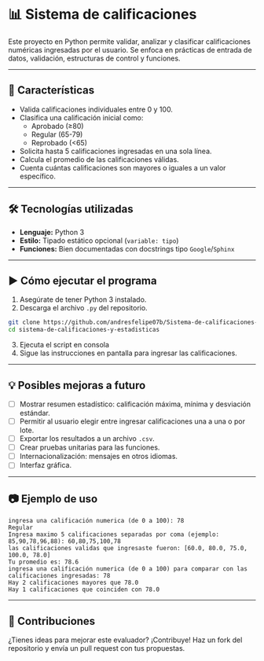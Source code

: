 # 📊 Sistema de calificaciones 

Este proyecto en Python permite validar, analizar y clasificar calificaciones numéricas ingresadas por el usuario. Se enfoca en prácticas de entrada de datos, validación, estructuras de control y funciones.

---

## 📌 Características

- Valida calificaciones individuales entre 0 y 100.
- Clasifica una calificación inicial como:
  - Aprobado (≥80)
  - Regular (65-79)
  - Reprobado (<65)
- Solicita hasta 5 calificaciones ingresadas en una sola línea.
- Calcula el promedio de las calificaciones válidas.
- Cuenta cuántas calificaciones son mayores o iguales a un valor específico.

---

## 🛠️ Tecnologías utilizadas

- **Lenguaje:** Python 3
- **Estilo:** Tipado estático opcional (`variable: tipo`)
- **Funciones:** Bien documentadas con docstrings tipo `Google`/`Sphinx`

---

## ▶️ Cómo ejecutar el programa

1. Asegúrate de tener Python 3 instalado.
2. Descarga el archivo `.py` del repositorio.

```bash
git clone https://github.com/andresfelipe07b/Sistema-de-calificaciones-y-estadisticas
cd sistema-de-calificaciones-y-estadisticas
```

3. Ejecuta el script en consola
4. Sigue las instrucciones en pantalla para ingresar las calificaciones.

---

## 💡 Posibles mejoras a futuro

- [ ] Mostrar resumen estadístico: calificación máxima, mínima y desviación estándar.
- [ ] Permitir al usuario elegir entre ingresar calificaciones una a una o por lote.
- [ ] Exportar los resultados a un archivo `.csv`.
- [ ] Crear pruebas unitarias para las funciones.
- [ ] Internacionalización: mensajes en otros idiomas.
- [ ] Interfaz gráfica.

---

## 📷 Ejemplo de uso

```
ingresa una calificación numerica (de 0 a 100): 78
Regular
Ingresa maximo 5 calificaciones separadas por coma (ejemplo: 85,90,78,96,88): 60,80,75,100,78
las calificaciones validas que ingresaste fueron: [60.0, 80.0, 75.0, 100.0, 78.0]
Tu promedio es: 78.6
ingresa una calificación numerica (de 0 a 100) para comparar con las calificaciones ingresadas: 78
Hay 2 calificaciones mayores que 78.0
Hay 1 calificaciones que coinciden con 78.0
```

---

## 🤝 Contribuciones

¿Tienes ideas para mejorar este evaluador? ¡Contribuye! Haz un fork del repositorio y envía un pull request con tus propuestas.
